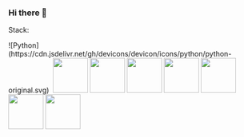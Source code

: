 ### Hi there 👋

<!--
**Andrey-OG/Andrey-OG** is a ✨ _special_ ✨ repository because its `README.md` (this file) appears on your GitHub profile.

Here are some ideas to get you started:

- 🔭 I’m currently working on ...
- 🌱 I’m currently learning ...
- 👯 I’m looking to collaborate on ...
- 🤔 I’m looking for help with ...
- 💬 Ask me about ...
- 📫 How to reach me: ...
- 😄 Pronouns: ...
- ⚡ Fun fact: ...
-->

Stack: 
<p>
  ![Python](https://cdn.jsdelivr.net/gh/devicons/devicon/icons/python/python-original.svg)&nbsp;
  <img src="https://cdn.jsdelivr.net/gh/devicons/devicon/icons/python/python-original.svg" width="70" height="70"/>

  <img src="https://cdn.jsdelivr.net/gh/devicons/devicon/icons/django/django-plain.svg" width="70" height="70"/>

  <img src="https://cdn.jsdelivr.net/gh/devicons/devicon/icons/docker/docker-original-wordmark.svg" width="70" height="70"/>

  <img src="https://cdn.jsdelivr.net/gh/devicons/devicon/icons/postgresql/postgresql-original-wordmark.svg" width="70" height="70"/>

  <img src="https://cdn.jsdelivr.net/gh/devicons/devicon/icons/html5/html5-original-wordmark.svg" width="70" height="70"/>

  <img src="https://cdn.jsdelivr.net/gh/devicons/devicon/icons/css3/css3-original-wordmark.svg" width="70" height="70"/>

  <img src="https://cdn.jsdelivr.net/gh/devicons/devicon/icons/git/git-original-wordmark.svg" width="70" height="70"/>  
</p>
